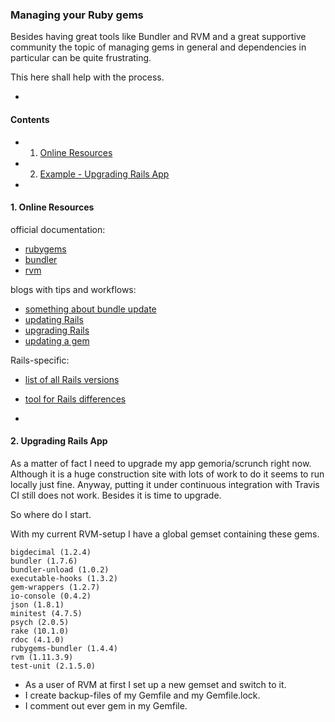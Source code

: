 ### Managing your Ruby gems

Besides having great tools like Bundler and RVM and a great supportive community the topic of managing gems in general
and dependencies in particular can be quite frustrating.

This here shall help with the process.

-

#### Contents
- 1. [Online Resources](#1-online-resources)
- 2. [Example - Upgrading Rails App](#2-upgrading-rails-app)

-

#### 1. Online Resources

official documentation:
- [rubygems](http://guides.rubygems.org/)
- [bundler](http://bundler.io/)
- [rvm](http://rvm.io/)

blogs with tips and workflows:
- [something about bundle update](http://ryanbigg.com/2011/01/why-you-should-run-bundle-update/)
- [updating Rails](http://railsapps.github.io/updating-rails.html)
- [upgrading Rails](http://www.justinweiss.com/articles/how-to-upgrade-to-rails-4-dot-2/)
- [updating a gem](http://makandracards.com/makandra/13885-how-to-update-a-single-gem-conservatively)

Rails-specific:
- [list of all Rails versions](https://rubygems.org/gems/rails/versions)
- [tool for Rails differences](http://railsdiff.org/)

-

#### 2. Upgrading Rails App
As a matter of fact I need to upgrade my app gemoria/scrunch right now. Although it is a huge construction site with lots of work to do it seems to run locally just fine. Anyway, putting it under continuous integration with Travis CI still does not work. Besides it is time to upgrade.

So where do I start.

With my current RVM-setup I have a global gemset containing these gems.

```
bigdecimal (1.2.4)
bundler (1.7.6)
bundler-unload (1.0.2)
executable-hooks (1.3.2)
gem-wrappers (1.2.7)
io-console (0.4.2)
json (1.8.1)
minitest (4.7.5)
psych (2.0.5)
rake (10.1.0)
rdoc (4.1.0)
rubygems-bundler (1.4.4)
rvm (1.11.3.9)
test-unit (2.1.5.0)
```

- As a user of RVM at first I set up a new gemset and switch to it.
- I create backup-files of my Gemfile and my Gemfile.lock.
- I comment out ever gem in my Gemfile.

